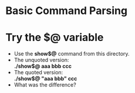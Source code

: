# Basic Command Parsing

# Try the $@ variable

- Use the **show$@** command from this directory.
- The unquoted version:  
**./show\$@ aaa bbb ccc**
- The quoted version:  
**./show\$@ "aaa bbb" ccc**
- What was the difference?

